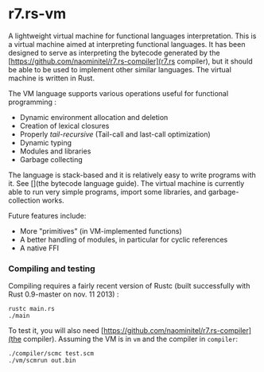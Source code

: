r7.rs-vm
========

A lightweight virtual machine for functional languages interpretation.
This is a virtual machine aimed at interpreting functional languages. It has been designed to serve as interpreting the
bytecode generated by the [https://github.com/naominitel/r7.rs-compiler](r7.rs compiler), but it should be able to be
used to implement other similar languages. The virtual machine is written in Rust.

The VM language supports various operations useful for functional programming :
* Dynamic environment allocation and deletion
* Creation of lexical closures
* Properly *tail-recursive* (Tail-call and last-call optimization)
* Dynamic typing
* Modules and libraries
* Garbage collecting

The language is stack-based and it is relatively easy to write programs with it. See [](the bytecode language guide).
The virtual machine is currently able to run very simple programs, import some libraries, and garbage-collection works.

Future features include:
* More "primitives" (in VM-implemented functions)
* A better handling of modules, in particular for cyclic references
* A native FFI

### Compiling and testing

Compiling requires a fairly recent version of Rustc (built successfully with Rust 0.9-master on nov. 11 2013) :

```
rustc main.rs
./main
```

To test it, you will also need [https://github.com/naominitel/r7.rs-compiler](the compiler).
Assuming the VM is in ```vm``` and the compiler in ```compiler```:

```
./compiler/scmc test.scm
./vm/scmrun out.bin
```
